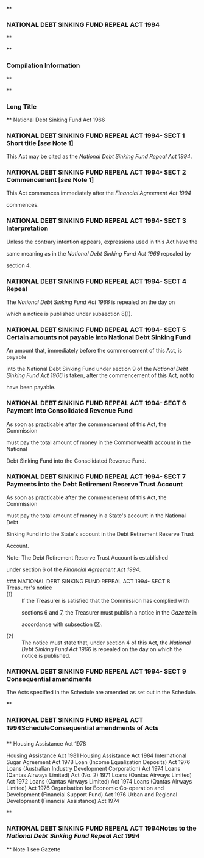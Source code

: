 **

###  NATIONAL DEBT SINKING FUND REPEAL ACT 1994 
**


**

###  Compilation Information 
**





**

###  Long Title 
**
National Debt Sinking Fund Act 1966
###  NATIONAL DEBT SINKING FUND REPEAL ACT 1994- SECT 1  Short title [_see_ Note 1] 
This Act may be cited as the _National Debt Sinking Fund Repeal Act 1994_.

 
###  NATIONAL DEBT SINKING FUND REPEAL ACT 1994- SECT 2  Commencement [_see_ Note 1] 
This Act commences immediately after the _Financial Agreement Act 1994_

commences.

 
###  NATIONAL DEBT SINKING FUND REPEAL ACT 1994- SECT 3  Interpretation 
Unless the contrary intention appears, expressions used in this Act have the

same meaning as in the _National Debt Sinking Fund Act 1966_ repealed by

section 4.

 
###  NATIONAL DEBT SINKING FUND REPEAL ACT 1994- SECT 4  Repeal 
The _National Debt Sinking Fund Act 1966_ is repealed on the day on

which a notice is published under subsection 8(1).

 
###  NATIONAL DEBT SINKING FUND REPEAL ACT 1994- SECT 5  Certain amounts not payable into National Debt Sinking Fund 
An amount that, immediately before the commencement of this Act, is payable

into the National Debt Sinking Fund under section 9 of the _National Debt Sinking Fund Act 1966_ is taken, after the commencement of this Act, not to

have been payable.

 
###  NATIONAL DEBT SINKING FUND REPEAL ACT 1994- SECT 6  Payment into Consolidated Revenue Fund 
As soon as practicable after the commencement of this Act, the Commission

must pay the total amount of money in the Commonwealth account in the National

Debt Sinking Fund into the Consolidated Revenue Fund.

 
###  NATIONAL DEBT SINKING FUND REPEAL ACT 1994- SECT 7  Payments into the Debt Retirement Reserve Trust Account 
As soon as practicable after the commencement of this Act, the Commission

must pay the total amount of money in a State's account in the National Debt

Sinking Fund into the State's account in the Debt Retirement Reserve Trust

Account.

 
<dl compact="">

Note:	The Debt Retirement Reserve Trust Account is established

under section 6 of the _Financial Agreement Act 1994_.

 </dl>
###  NATIONAL DEBT SINKING FUND REPEAL ACT 1994- SECT 8  Treasurer's notice 
<dt>(1)</dt><dd>If the Treasurer is satisfied that the Commission has complied with

sections 6 and 7, the Treasurer must publish a notice in the _Gazette_ in

accordance with subsection (2).</dd> <dt>(2)</dt><dd>The notice must state that, under section 4 of this Act, the _National Debt Sinking Fund Act 1966_ is repealed on the day on which the notice is published. </dd> 
###  NATIONAL DEBT SINKING FUND REPEAL ACT 1994- SECT 9  Consequential amendments 
The Acts specified in the Schedule are amended as set out in the Schedule.

 
**

###  NATIONAL DEBT SINKING FUND REPEAL ACT 1994Schedule&#151;Consequential amendments of Acts 
**
Housing Assistance Act 1978

Housing Assistance Act 1981
Housing Assistance Act 1984
International Sugar Agreement Act 1978
Loan (Income Equalization Deposits) Act 1976
Loans (Australian Industry Development Corporation) Act 1974
Loans (Qantas Airways Limited) Act (No. 2) 1971
Loans (Qantas Airways Limited) Act 1972
Loans (Qantas Airways Limited) Act 1974
Loans (Qantas Airways Limited) Act 1976
Organisation for Economic Co-operation and Development (Financial Support Fund) Act 1976
Urban and Regional Development (Financial Assistance) Act 1974
 
**

###  NATIONAL DEBT SINKING FUND REPEAL ACT 1994<centreit>Notes to the _National Debt Sinking Fund Repeal Act 1994_ </centreit>
**
Note 1
see
Gazette




